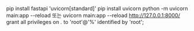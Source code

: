 pip install fastapi 'uvicorn[standard]'
pip install uvicorn
python -m uvicorn main:app --reload 또는
uvicorn main:app --reload
http://127.0.0.1:8000/
grant all privileges on *.* to 'root'@'%' identified by 'root';